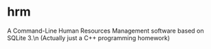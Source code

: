 # hrm
A Command-Line Human Resources Management software based on SQLite 3.\n
(Actually just a C++ programming homework)
